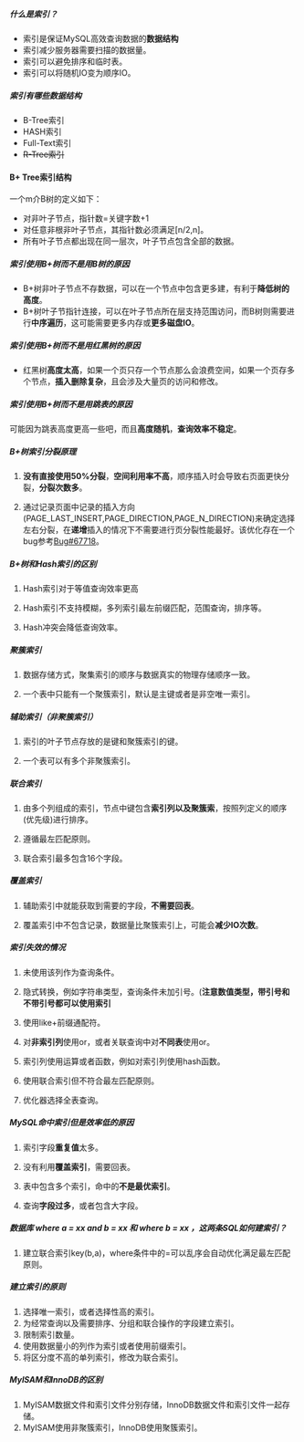 ##### 什么是索引？

- 索引是保证MySQL高效查询数据的**数据结构**
- 索引减少服务器需要扫描的数据量。
- 索引可以避免排序和临时表。
- 索引可以将随机IO变为顺序IO。

##### 索引有哪些数据结构

- B-Tree索引
- HASH索引
- Full-Text索引
- ~~R-Tree索引~~

#### B+ Tree索引结构

一个m介B树的定义如下：

- 对非叶子节点，指针数=关键字数+1
- 对任意非根非叶子节点，其指针数必须满足[n/2,n]。
- 所有叶子节点都出现在同一层次，叶子节点包含全部的数据。

##### 索引使用B+树而不是用B树的原因

- B+树非叶子节点不存数据，可以在一个节点中包含更多建，有利于**降低树的高度**。
- B+树叶子节指针连接，可以在叶子节点所在层支持范围访问，而B树则需要进行**中序遍历**，这可能需要更多内存或**更多磁盘IO**。

##### 索引使用B+树而不是用红黑树的原因

- 红黑树**高度太高**，如果一个页只存一个节点那么会浪费空间，如果一个页存多个节点，**插入删除复杂**，且会涉及大量页的访问和修改。

##### 索引使用B+树而不是用跳表的原因

​	可能因为跳表高度更高一些吧，而且**高度随机**，**查询效率不稳定**。

##### B+树索引分裂原理

1. **没有直接使用50%分裂**，**空间利用率不高**，顺序插入时会导致右页面更快分裂，**分裂次数多**。

2. 通过记录页面中记录的插入方向(PAGE_LAST_INSERT,PAGE_DIRECTION,PAGE_N_DIRECTION)来确定选择左右分裂，在**递增**插入的情况下不需要进行页分裂性能最好。该优化存在一个bug参考[Bug#67718](https://bugs.mysql.com/bug.php?id=67718)。

##### B+树和Hash索引的区别

1. Hash索引对于等值查询效率更高

2. Hash索引不支持模糊，多列索引最左前缀匹配，范围查询，排序等。

3. Hash冲突会降低查询效率。

##### 聚簇索引

1. 数据存储方式，聚集索引的顺序与数据真实的物理存储顺序一致。

2. 一个表中只能有一个聚簇索引，默认是主键或者是非空唯一索引。

##### 辅助索引（非聚簇索引）

1. 索引的叶子节点存放的是键和聚簇索引的键。

2. 一个表可以有多个非聚簇索引。

##### 联合索引

1. 由多个列组成的索引，节点中键包含**索引列以及聚簇索**，按照列定义的顺序(优先级)进行排序。

2. 遵循最左匹配原则。

3. 联合索引最多包含16个字段。

##### 覆盖索引

1. 辅助索引中就能获取到需要的字段，**不需要回表**。

2. 覆盖索引中不包含记录，数据量比聚簇索引上，可能会**减少IO次数**。

##### 索引失效的情况

1. 未使用该列作为查询条件。

2. 隐式转换，例如字符串类型，查询条件未加引号。(**注意数值类型，带引号和不带引号都可以使用索引**

2. 使用like+前缀通配符。

4. 对**非索引列**使用or，或者关联查询中对**不同表**使用or。

5. 索引列使用运算或者函数，例如对索引列使用hash函数。

6. 使用联合索引但不符合最左匹配原则。

7. 优化器选择全表查询。

##### MySQL命中索引但是效率低的原因

1. 索引字段**重复值**太多。

2. 没有利用**覆盖索引**，需要回表。

3. 表中包含多个索引，命中的**不是最优索引**。

4. 查询**字段过多**，或者包含大字段。

#####  数据库 where a = xx and b = xx 和 where b = xx ，这两条SQL如何建索引？

1. 建立联合索引key(b,a)，where条件中的=可以乱序会自动优化满足最左匹配原则。

##### 建立索引的原则

1. 选择唯一索引，或者选择性高的索引。
2. 为经常查询以及需要排序、分组和联合操作的字段建立索引。
3. 限制索引数量。
4. 使用数据量小的列作为索引或者使用前缀索引。
5. 将区分度不高的单列索引，修改为联合索引。

##### MyISAM和InnoDB的区别

1. MyISAM数据文件和索引文件分别存储，InnoDB数据文件和索引文件一起存储。
2. MyISAM使用非聚簇索引，InnoDB使用聚簇索引。
